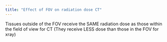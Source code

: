 ```yaml
---
title: "Effect of FOV on radiation dose CT"
---
```

Tissues outside of the FOV receive the SAME radiation dose as those within the field of view for CT (They receive LESS dose than those in the FOV for xray)

